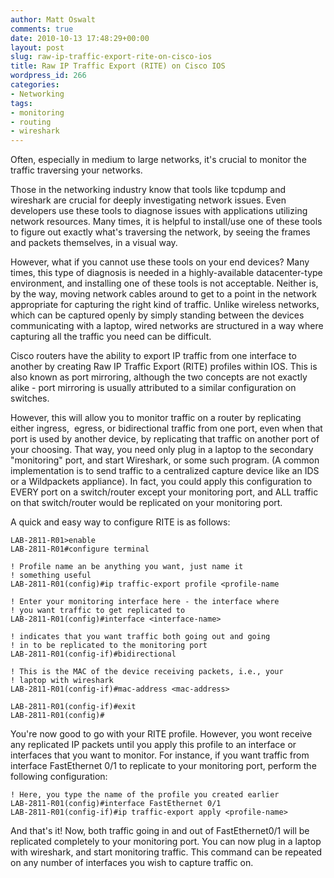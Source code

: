 ```yaml
---
author: Matt Oswalt
comments: true
date: 2010-10-13 17:48:29+00:00
layout: post
slug: raw-ip-traffic-export-rite-on-cisco-ios
title: Raw IP Traffic Export (RITE) on Cisco IOS
wordpress_id: 266
categories:
- Networking
tags:
- monitoring
- routing
- wireshark
---
```


Often, especially in medium to large networks, it's crucial to monitor the traffic traversing your networks.

Those in the networking industry know that tools like tcpdump and wireshark are crucial for deeply investigating network issues. Even developers use these tools to diagnose issues with applications utilizing network resources. Many times, it is helpful to install/use one of these tools to figure out exactly what's traversing the network, by seeing the frames and packets themselves, in a visual way.

However, what if you cannot use these tools on your end devices? Many times, this type of diagnosis is needed in a highly-available datacenter-type environment, and installing one of these tools is not acceptable. Neither is, by the way, moving network cables around to get to a point in the network appropriate for capturing the right kind of traffic. Unlike wireless networks, which can be captured openly by simply standing between the devices communicating with a laptop, wired networks are structured in a way where capturing all the traffic you need can be difficult.

Cisco routers have the ability to export IP traffic from one interface to another by creating Raw IP Traffic Export (RITE) profiles within IOS. This is also known as port mirroring, although the two concepts are not exactly alike - port mirroring is usually attributed to a similar configuration on switches.

However, this will allow you to monitor traffic on a router by replicating either ingress,  egress, or bidirectional traffic from one port, even when that port is used by another device, by replicating that traffic on another port of your choosing. That way, you need only plug in a laptop to the secondary "monitoring" port, and start Wireshark, or some such program. (A common implementation is to send traffic to a centralized capture device like an IDS or a Wildpackets appliance). In fact, you could apply this configuration to EVERY port on a switch/router except your monitoring port, and ALL traffic on that switch/router would be replicated on your monitoring port.

A quick and easy way to configure RITE is as follows:

    LAB-2811-R01>enable
    LAB-2811-R01#configure terminal

    ! Profile name an be anything you want, just name it
    ! something useful
    LAB-2811-R01(config)#ip traffic-export profile <profile-name 

    ! Enter your monitoring interface here - the interface where
    ! you want traffic to get replicated to
    LAB-2811-R01(config)#interface <interface-name>

    ! indicates that you want traffic both going out and going
    ! in to be replicated to the monitoring port
    LAB-2811-R01(config-if)#bidirectional 

    ! This is the MAC of the device receiving packets, i.e., your
    ! laptop with wireshark
    LAB-2811-R01(config-if)#mac-address <mac-address>

    LAB-2811-R01(config-if)#exit
    LAB-2811-R01(config)#

You're now good to go with your RITE profile. However, you wont receive any replicated IP packets until you apply this profile to an interface or interfaces that you want to monitor. For instance, if you want traffic from interface FastEthernet 0/1 to replicate to your monitoring port, perform the following configuration:

    ! Here, you type the name of the profile you created earlier
    LAB-2811-R01(config)#interface FastEthernet 0/1
    LAB-2811-R01(config-if)#ip traffic-export apply <profile-name>

And that's it! Now, both traffic going in and out of FastEthernet0/1 will be replicated completely to your monitoring port. You can now plug in a laptop with wireshark, and start monitoring traffic. This command can be repeated on any number of interfaces you wish to capture traffic on.
